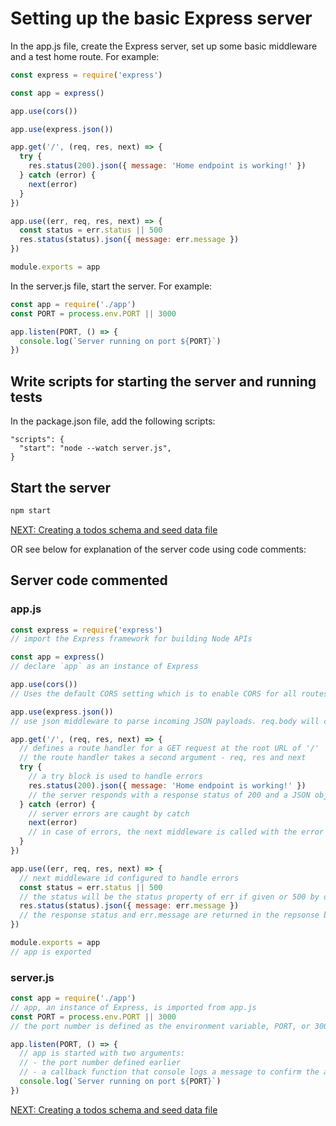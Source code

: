 # Setting up the basic Express server

In the app.js file, create the Express server, set up some basic middleware and a test home route. For example:

```javascript
const express = require('express')

const app = express()

app.use(cors())

app.use(express.json())

app.get('/', (req, res, next) => {
  try {
    res.status(200).json({ message: 'Home endpoint is working!' })
  } catch (error) {
    next(error)
  }
})

app.use((err, req, res, next) => {
  const status = err.status || 500
  res.status(status).json({ message: err.message })
})

module.exports = app
```

In the server.js file, start the server. For example:

```javascript
const app = require('./app')
const PORT = process.env.PORT || 3000

app.listen(PORT, () => {
  console.log(`Server running on port ${PORT}`)
})
```

## Write scripts for starting the server and running tests

In the package.json file, add the following scripts:

```
"scripts": {
  "start": "node --watch server.js",
}
```

## Start the server

```bash
npm start
```

[NEXT: Creating a todos schema and seed data file](1d_setUp_todoSchemaAndSeeds.md)

OR see below for explanation of the server code using code comments:

## Server code commented

### app.js

```javascript
const express = require('express')
// import the Express framework for building Node APIs

const app = express()
// declare `app` as an instance of Express

app.use(cors())
// Uses the default CORS setting which is to enable CORS for all routes allowing access from all origins

app.use(express.json())
// use json middleware to parse incoming JSON payloads. req.body will contain the parsed JSON object

app.get('/', (req, res, next) => {
  // defines a route handler for a GET request at the root URL of '/'
  // the route handler takes a second argument - req, res and next
  try {
    // a try block is used to handle errors
    res.status(200).json({ message: 'Home endpoint is working!' })
    // the server responds with a response status of 200 and a JSON object with a message
  } catch (error) {
    // server errors are caught by catch
    next(error)
    // in case of errors, the next middleware is called with the error
  }
})

app.use((err, req, res, next) => {
  // next middleware id configured to handle errors
  const status = err.status || 500
  // the status will be the status property of err if given or 500 by default
  res.status(status).json({ message: err.message })
  // the response status and err.message are returned in the repsonse body
})

module.exports = app
// app is exported
```

### server.js

```javascript
const app = require('./app')
// app, an instance of Express, is imported from app.js
const PORT = process.env.PORT || 3000
// the port number is defined as the environment variable, PORT, or 3000 if none is defined

app.listen(PORT, () => {
  // app is started with two arguments:
  // - the port number defined earlier
  // - a callback function that console logs a message to confirm the app is running
  console.log(`Server running on port ${PORT}`)
})
```

[NEXT: Creating a todos schema and seed data file](1d_setUp_todoSchemaAndSeeds.md)
